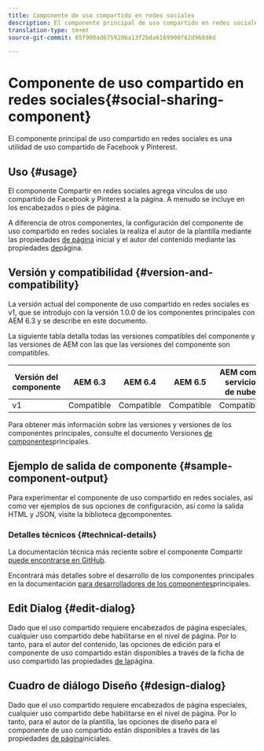 ```yaml
---
title: Componente de uso compartido en redes sociales
description: El componente principal de uso compartido en redes sociales es una utilidad de uso compartido de Facebook y Pinterest.
translation-type: tm+mt
source-git-commit: 65f900ad6759206a13f2bda6169900f62d968d8d

---
```



# Componente de uso compartido en redes sociales{#social-sharing-component}

El componente principal de uso compartido en redes sociales es una utilidad de uso compartido de Facebook y Pinterest.

## Uso {#usage}

El componente Compartir en redes sociales agrega vínculos de uso compartido de Facebook y Pinterest a la página. A menudo se incluye en los encabezados o pies de página.

A diferencia de otros componentes, la configuración del componente de uso compartido en redes sociales la realiza el autor de la plantilla mediante las propiedades [de página](https://docs.adobe.com/content/help/en/experience-manager-cloud-service/sites/authoring/features/templates.html) inicial y el autor del contenido mediante las propiedades [de](https://docs.adobe.com/content/help/en/experience-manager-cloud-service/sites/authoring/fundamentals/page-properties.html)página.

## Versión y compatibilidad {#version-and-compatibility}

La versión actual del componente de uso compartido en redes sociales es v1, que se introdujo con la versión 1.0.0 de los componentes principales con AEM 6.3 y se describe en este documento.

La siguiente tabla detalla todas las versiones compatibles del componente y las versiones de AEM con las que las versiones del componente son compatibles.

| Versión del componente | AEM 6.3 | AEM 6.4 | AEM 6.5 | AEM como servicio de nube |
|--- |--- |--- |--- |---|
| v1 | Compatible | Compatible | Compatible | Compatible |

Para obtener más información sobre las versiones y versiones de los componentes principales, consulte el documento Versiones [de componentes](versions.md)principales.

## Ejemplo de salida de componente {#sample-component-output}

Para experimentar el componente de uso compartido en redes sociales, así como ver ejemplos de sus opciones de configuración, así como la salida HTML y JSON, visite la biblioteca [de](https://adobe.com/go/aem_cmp_library_sharing)componentes.

### Detalles técnicos {#technical-details}

La documentación técnica más reciente sobre el componente Compartir [puede encontrarse en GitHub](https://adobe.com/go/aem_cmp_tech_sharing_v1).

Encontrará más detalles sobre el desarrollo de los componentes principales en la documentación [para desarrolladores de los componentes](developing.md)principales.

## Edit Dialog {#edit-dialog}

Dado que el uso compartido requiere encabezados de página especiales, cualquier uso compartido debe habilitarse en el nivel de página. Por lo tanto, para el autor del contenido, las opciones de edición para el componente de uso compartido están disponibles a través de la ficha de uso compartido las propiedades [de la](https://docs.adobe.com/content/help/en/experience-manager-cloud-service/sites/authoring/fundamentals/page-properties.html)página.

## Cuadro de diálogo Diseño {#design-dialog}

Dado que el uso compartido requiere encabezados de página especiales, cualquier uso compartido debe habilitarse en el nivel de página. Por lo tanto, para el autor de la plantilla, las opciones de diseño para el componente de uso compartido están disponibles a través de las propiedades [de página](https://docs.adobe.com/content/help/en/experience-manager-cloud-service/sites/authoring/features/templates.html)iniciales.
